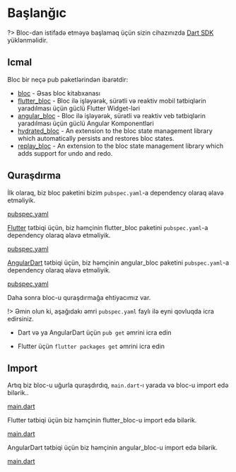 # Başlanğıc

?> Bloc-dan istifadə etməyə başlamaq üçün  sizin cihazınızda [Dart SDK](https://dart.dev/get-dart) yüklənməlidir.

## Icmal

Bloc bir neçə pub paketlərindən ibarətdir:

- [bloc](https://pub.dev/packages/bloc) - Əsas bloc kitabxanası
- [flutter_bloc](https://pub.dev/packages/flutter_bloc) - Bloc ilə işləyərək, sürətli və reaktiv mobil tətbiqlərin yaradılması üçün güclü Flutter Widget-ləri
- [angular_bloc](https://pub.dev/packages/angular_bloc) - Bloc ilə işləyərək, sürətli və reaktiv veb tətbiqlərin yaradılması üçün güclü Angular Komponentləri
- [hydrated_bloc](https://pub.dev/packages/hydrated_bloc) - An extension to the bloc state management library which automatically persists and restores bloc states.
- [replay_bloc](https://pub.dev/packages/replay_bloc) - An extension to the bloc state management library which adds support for undo and redo.

## Quraşdırma

İlk olaraq, biz bloc paketini bizim `pubspec.yaml`-a dependency olaraq əlavə etməliyik.

[pubspec.yaml](../_snippets/getting_started/bloc_pubspec.yaml.md ':include')

[Flutter](https://flutter.dev/) tətbiqi üçün, biz həmçinin flutter_bloc paketini `pubspec.yaml`-a dependency olaraq əlavə etməliyik.

[pubspec.yaml](../_snippets/getting_started/flutter_bloc_pubspec.yaml.md ':include')

[AngularDart](https://angulardart.dev/) tətbiqi üçün, biz həmçinin angular_bloc paketini `pubspec.yaml`-a dependency olaraq əlavə etməliyik.

[pubspec.yaml](../_snippets/getting_started/angular_bloc_pubspec.yaml.md ':include')

Daha sonra bloc-u quraşdırmağa ehtiyacımız var.

!> Əmin olun ki, aşağıdakı əmri `pubspec.yaml` faylı ilə eyni qovluqda icra edirsiniz.

- Dart və ya AngularDart üçün `pub get` əmrini icra edin

- Flutter üçün `flutter packages get` əmrini icra edin

## Import

Artıq biz bloc-u uğurla quraşdırdıq, `main.dart`-ı yarada və bloc-u import edə bilərik..

[main.dart](../_snippets/getting_started/bloc_main.dart.md ':include')

Flutter tətbiqi üçün biz həmçinin flutter_bloc-u import edə bilərik.

[main.dart](../_snippets/getting_started/flutter_bloc_main.dart.md ':include')

AngularDart tətbiqi üçün biz həmçinin angular_bloc-u import edə bilərik.

[main.dart](../_snippets/getting_started/angular_bloc_main.dart.md ':include')
